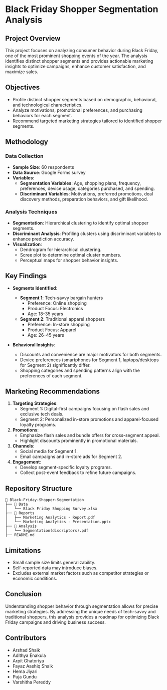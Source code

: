 # Black Friday Shopper Segmentation Analysis

## Project Overview
This project focuses on analyzing consumer behavior during Black Friday, one of the most prominent shopping events of the year. The analysis identifies distinct shopper segments and provides actionable marketing insights to optimize campaigns, enhance customer satisfaction, and maximize sales.

## Objectives
- Profile distinct shopper segments based on demographic, behavioral, and technological characteristics.
- Analyze motivations, promotional preferences, and purchasing behaviors for each segment.
- Recommend targeted marketing strategies tailored to identified shopper segments.

## Methodology
### Data Collection
- **Sample Size**: 60 respondents
- **Data Source**: Google Forms survey
- **Variables**:
  - **Segmentation Variables**: Age, shopping plans, frequency, preferences, device usage, categories purchased, and spending.
  - **Discriminant Variables**: Motivations, preferred promotions, deal discovery methods, preparation behaviors, and gift likelihood.

### Analysis Techniques
- **Segmentation**: Hierarchical clustering to identify optimal shopper segments.
- **Discriminant Analysis**: Profiling clusters using discriminant variables to enhance prediction accuracy.
- **Visualization**:
  - Dendrogram for hierarchical clustering.
  - Scree plot to determine optimal cluster numbers.
  - Perceptual maps for shopper behavior insights.

## Key Findings
- **Segments Identified**:
  - **Segment 1**: Tech-savvy bargain hunters
    - Preference: Online shopping
    - Product Focus: Electronics
    - Age: 18–35 years
  - **Segment 2**: Traditional apparel shoppers
    - Preference: In-store shopping
    - Product Focus: Apparel
    - Age: 26–45 years

- **Behavioral Insights**:
  - Discounts and convenience are major motivators for both segments.
  - Device preferences (smartphones for Segment 1, laptops/desktops for Segment 2) significantly differ.
  - Shopping categories and spending patterns align with the preferences of each segment.

## Marketing Recommendations
1. **Targeting Strategies**:
   - Segment 1: Digital-first campaigns focusing on flash sales and exclusive tech deals.
   - Segment 2: Personalized in-store promotions and apparel-focused loyalty programs.
2. **Promotions**:
   - Emphasize flash sales and bundle offers for cross-segment appeal.
   - Highlight discounts prominently in promotional materials.
3. **Channels**:
   - Social media for Segment 1.
   - Email campaigns and in-store ads for Segment 2.
4. **Engagement**:
   - Develop segment-specific loyalty programs.
   - Collect post-event feedback to refine future campaigns.

## Repository Structure
```
📂 Black-Friday-Shopper-Segmentation
├── 📂 Data
│   └── Black Friday Shopping Survey.xlsx
├── 📂 Reports
│   ├── Marketing Analytics - Report.pdf
│   └── Marketing Analytics - Presentation.pptx
├── 📂 Analysis
│   └── Segmentation(discriptors).pdf
├── README.md
```

## Limitations
- Small sample size limits generalizability.
- Self-reported data may introduce biases.
- Excludes external market factors such as competitor strategies or economic conditions.

## Conclusion
Understanding shopper behavior through segmentation allows for precise marketing strategies. By addressing the unique needs of tech-savvy and traditional shoppers, this analysis provides a roadmap for optimizing Black Friday campaigns and driving business success.

## Contributors
- Arshad Shaik
- Adithya Enakula
- Arpit Ghatoriya
- Fayaz Aashiq Shaik
- Hema Jiyari
- Puja Gundu
- Varshitha Pereddy

